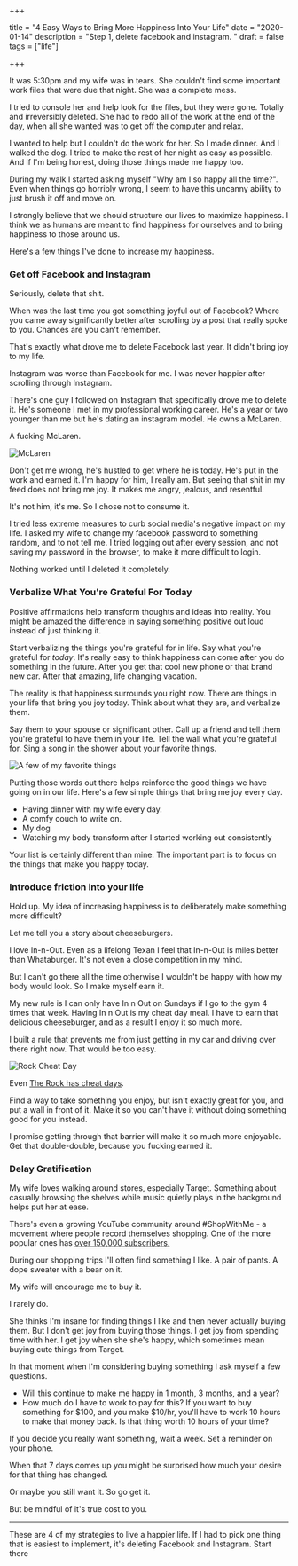 +++

title = "4 Easy Ways to Bring More Happiness Into Your Life"
date = "2020-01-14"
description = "Step 1, delete facebook and instagram. "
draft = false
tags = ["life"]

+++

It was 5:30pm and my wife was in tears. She couldn't find some important work files that were due that night. She was a complete mess. 

I tried to console her and help look for the files, but they were gone. Totally and irreversibly deleted. She had to redo all of the work at the end of the day, when all she wanted was to get off the computer and relax.

I wanted to help but I couldn't do the work for her. So I made dinner. And I walked the dog. I tried to make the rest of her night as easy as possible. And if I'm being honest, doing those things made me happy too.

During my walk I started asking myself "Why am I so happy all the time?". Even when things go horribly wrong, I seem to have this uncanny ability to just brush it off and move on.

I strongly believe that we should structure our lives to maximize happiness. I think we as humans are meant to find happiness for ourselves and to bring happiness to those around us. 

Here's a few things I've done to increase my happiness. 

### Get off Facebook and Instagram

Seriously, delete that shit. 

When was the last time you got something joyful out of Facebook? Where you came away significantly better after scrolling by a post that really spoke to you. Chances are you can't remember.

That's exactly what drove me to delete Facebook last year. It didn't bring joy to my life.

Instagram was worse than Facebook for me. I was never happier after scrolling through Instagram.

There's one guy I followed on Instagram that specifically drove me to delete it. He's someone I met in my professional working career. He's a year or two younger than me but he's dating an instagram model. He owns a McLaren.

A fucking McLaren. 

![McLaren](https://i.postimg.cc/gJ5RN22y/SBM13-RAA7-KW006697-3faa6022056a8bcb.jpg)

Don't get me wrong, he's hustled to get where he is today. He's put in the work and earned it. I'm happy for him, I really am. But seeing that shit in my feed does not bring me joy. It makes me angry, jealous, and resentful. 

It's not him, it's me. So I chose not to consume it. 

I tried less extreme measures to curb social media's negative impact on my life. I  asked my wife to change my facebook password to something random, and to not tell me. I tried logging out after every session, and not saving my password in the browser, to make it more difficult to login.

Nothing worked until I deleted it completely. 

### Verbalize **What You're Grateful For Today**

Positive affirmations help transform thoughts and ideas into reality. You might be amazed the difference in saying something positive out loud instead of just thinking it. 

Start verbalizing the things you're grateful for in life. Say what you're grateful for *today*. It's really easy to think happiness can come after you do something in the future. After you get that cool new phone or that brand new car. After that amazing, life changing vacation.

The reality is that happiness surrounds you right now. There are things in your life that bring you joy today. Think about what they are, and verbalize them. 

Say them to your spouse or significant other. Call up a friend and tell them you're grateful to have them in your life. Tell the wall what you're grateful for. Sing a song in the shower about your favorite things.

![A few of my favorite things](https://i.postimg.cc/fTq0HWWg/a-few-of-my-favorite-things-jan-7-2011.png)

Putting those words out there helps reinforce the good things we have going on in our life. Here's a few simple things that bring me joy every day. 

- Having dinner with my wife every day.
- A comfy couch to write on.
- My dog
- Watching my body transform after I started working out consistently

Your list is certainly different than mine. The important part is to focus on the things that make you happy today.

### Introduce friction into your life

Hold up. My idea of increasing happiness is to deliberately make something more difficult?

Let me tell you a story about cheeseburgers. 

I love In-n-Out. Even as a lifelong Texan I feel that In-n-Out is miles better than Whataburger. It's not even a close competition in my mind. 

But I can't go there all the time otherwise I wouldn't be happy with how my body would look. So I make myself earn it.

My new rule is I can only have In n Out on Sundays if I go to the gym 4 times that week. Having In n Out is my cheat day meal. I have to earn that delicious cheeseburger, and as a result I enjoy it so much more. 

I built a rule that prevents me from just getting in my car and driving over there right now. That would be too easy. 

![Rock Cheat Day](https://i.postimg.cc/wMT7VZCp/0439f5e81cc9d1c9d3f02adb3effdfae.png)

Even [The Rock has cheat days](https://www.menshealth.com/entertainment/a28169196/the-rock-cheat-day-meals/). 

Find a way to take something you enjoy, but isn't exactly great for you, and put a wall in front of it. Make it so you can't have it without doing something good for you instead. 

I promise getting through that barrier will make it so much more enjoyable. Get that double-double, because you fucking earned it. 

### **Delay Gratification**

My wife loves walking around stores, especially Target. Something about casually browsing the shelves while music quietly plays in the background helps put her at ease.

There's even a growing YouTube community around #ShopWithMe - a movement where people record themselves shopping. One of the more popular ones has [over 150,000 subscribers.](https://www.youtube.com/channel/UCZblNdFGEoSx9qW9V96t39w)

During our shopping trips I'll often find something I like. A pair of pants. A dope sweater with a bear on it.

My wife will encourage me to buy it. 

I rarely do.

She thinks I'm insane for finding things I like and then never actually buying them. But I don't get joy from buying those things. I get joy from spending time with her. I get joy when she she's happy, which sometimes mean buying cute things from Target. 

In that moment when I'm considering buying something I ask myself a few questions. 

- Will this continue to make me happy in 1 month, 3 months, and a year?
- How much do I have to work to pay for this? If you want to buy something for $100, and you make $10/hr, you'll have to work 10 hours to make that money back. Is that thing worth 10 hours of your time?

If you decide you really want something, wait a week. Set a reminder on your phone.

When that 7 days comes up you might be surprised how much your desire for that thing has changed. 

Or maybe you still want it. So go get it. 

But be mindful of it's true cost to you. 

---

These are 4 of my strategies to live a happier life. If I had to pick one thing that is easiest to implement, it's deleting Facebook and Instagram. Start there